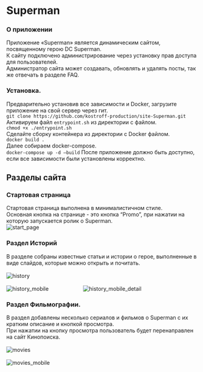 # Superman
### О приложении
Приложение «Superman» является динамическим сайтом, посвященному герою DC Superman.<br> 
К сайту подключено администрирование через установку прав доступа для пользователей.<br>
Администратор сайта может создавать, обновлять и удалять посты, так же 
отвечать в разделе FAQ. 
### Установка.
Предварительно установив все зависимости
и Docker, загрузите приложение на свой сервер через гит.<br> 
`git clone https://github.com/kostroff-production/site-Superman.git`<br> 
Активируем файл `entrypoint.sh` из директории с файлом.<br> 
`chmod +x ./entrypoint.sh`<br>
Сделайте сборку контейнера из директории с Docker файлом.<br>
`docker build .`<br>
Далее собираем docker-compose.<br>
`docker-compose up -d –build`
После приложение должно быть доступно, если все зависимости были установлены корректно.<br>
## Разделы сайта
### Стартовая страница
Стартовая страница выполнена в минималистичном стиле.<br>
Основная кнопка на странице - это кнопка “Promo”, при нажатии на которую запускается ролик о 
Superman.<br>
![start_page](screenshots/start_page.jpg)
### Раздел Историй
В разделе собраны известные статьи и истории о герое, выполненные в виде слайдов, которые можно открыть и почитать.
<br>
<br>
![history](screenshots/history.jpg)
<br>
<br>
![history_mobile](screenshots/history_mobile.png)
&nbsp;&nbsp;&nbsp;&nbsp;&nbsp;&nbsp;&nbsp;&nbsp;&nbsp;&nbsp;
&nbsp;&nbsp;&nbsp;&nbsp;&nbsp;&nbsp;&nbsp;&nbsp;&nbsp;&nbsp;
![history_mobile_detail](screenshots/history_mobile_detail.jpg)
### Раздел Фильмографии.
В раздел добавлены несколько сериалов и фильмов о Superman с их кратким описание и кнопкой просмотра.<br>
При нажатии на кнопку просмотра пользователь будет перенаправлен на сайт Кинопоиска.
<br>
<br>
![movies](screenshots/movies.jpg)
<br>
<br>
![movies_mobile](screenshots/movies_mobile.jpg)
